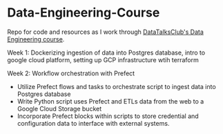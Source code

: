 # Data-Engineering-Course
Repo for code and resources as I work through [DataTalksClub's Data Engineering course](https://github.com/DataTalksClub/data-engineering-zoomcamp). 

Week 1: Dockerizing ingestion of data into Postgres database, intro to google cloud platform, setting up GCP infrastructure wtih terraform 

Week 2: Workflow orchestration with Prefect 
- Utilize Prefect flows and tasks to orchestrate script to ingest data into Postgres database
- Write Python script uses Prefect and ETLs data from the web to a Google Cloud Storage bucket
- Incorporate Prefect blocks within scripts to store credential and configuration data to interface with external systems. 

